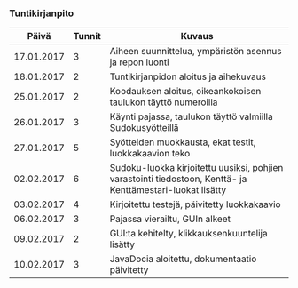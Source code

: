 ### Tuntikirjanpito
Päivä | Tunnit | Kuvaus
--------------- | ----- | ------
17.01.2017 | 3 | Aiheen suunnittelua, ympäristön asennus ja repon luonti
18.01.2017 | 2 | Tuntikirjanpidon aloitus ja aihekuvaus
25.01.2017 | 2 | Koodauksen aloitus, oikeankokoisen taulukon täyttö numeroilla
26.01.2017 | 3 | Käynti pajassa, taulukon täyttö valmiilla Sudokusyötteillä
27.01.2017 | 5 | Syötteiden muokkausta, ekat testit, luokkakaavion teko
02.02.2017 | 6 | Sudoku-luokka kirjoitettu uusiksi, pohjien varastointi tiedostoon, Kenttä- ja Kenttämestari-luokat lisätty
03.02.2017 | 4 | Kirjoitettu testejä, päivitetty luokkakaavio
06.02.2017 | 3 | Pajassa vierailtu, GUIn alkeet
09.02.2017 | 2 | GUI:ta kehitelty, klikkauksenkuuntelija lisätty
10.02.2017 | 3 | JavaDocia aloitettu, dokumentaatio päivitetty